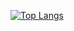 [![Top Langs](https://github-readme-stats.vercel.app/api/top-langs/?username=edduardo94&langs_count=8&hide=javascript,html,css)](https://github.com/anuraghazra/github-readme-stats)
